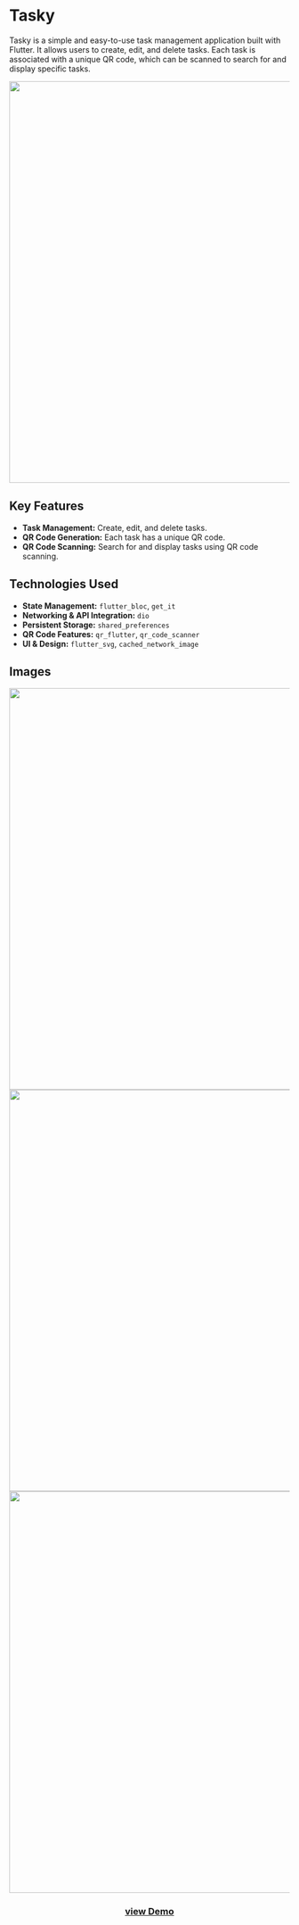 # Tasky


Tasky is a simple and easy-to-use task management application built with Flutter. It allows users to create, edit, and delete tasks. Each task is associated with a unique QR code, which can be scanned to search for and display specific tasks.

<p align="center"> 
  <img width="1280" height="720" alt="logo" src="https://github.com/user-attachments/assets/9e1681d9-bb1e-4d09-ae41-bc0c5f51dd41" />
  </p >
  
## Key Features

- **Task Management:** Create, edit, and delete tasks.
- **QR Code Generation:** Each task has a unique QR code.
- **QR Code Scanning:** Search for and display tasks using QR code scanning.

## Technologies Used

- **State Management:** `flutter_bloc`, `get_it`
- **Networking & API Integration:** `dio`
- **Persistent Storage:** `shared_preferences`
- **QR Code Features:** `qr_flutter`, `qr_code_scanner`
- **UI & Design:** `flutter_svg`, `cached_network_image`


## Images
<p align="center"> 
  <img width="1280" height="720" alt="1" src="https://github.com/user-attachments/assets/d3943a49-18de-4c00-aec4-144b2bb680af" />
<img width="1280" height="720" alt="2" src="https://github.com/user-attachments/assets/9bce66d6-900f-41d9-a800-9b93e3593810" />
<img width="1280" height="720" alt="3" src="https://github.com/user-attachments/assets/39ddd7d3-35a7-4b9d-a7dc-e8bf95df7630" />
  </p >


### <p align="center">   [view Demo](https://www.linkedin.com/posts/felopatersameh_taskmanagement-apps-productivity-activity-7238504204049231872-qUND?utm_source=share&utm_medium=member_desktop&rcm=ACoAAD5gr5wB2esgMyVrXta_6WogIwrVBUDlMwA)      </p >

